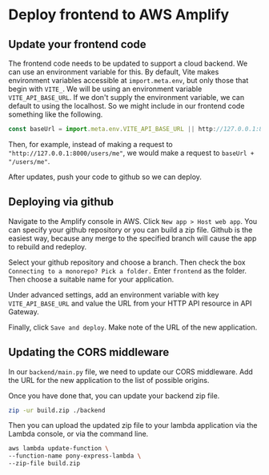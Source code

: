 # Deploy frontend to AWS Amplify

## Update your frontend code

The frontend code needs to be updated to support a cloud backend. We can use an
environment variable for this. By default, Vite makes environment variables accessible at
`import.meta.env`, but only those that begin with `VITE_`. We will be using an environment
variable `VITE_API_BASE_URL`. If we don't supply the environment variable, we can default
to using the localhost. So we might include in our frontend code something like the
following.

```javascript
const baseUrl = import.meta.env.VITE_API_BASE_URL || http://127.0.0.1:8000;
```

Then, for example, instead of making a request to `"http://127.0.0.1:8000/users/me"`, we
would make a request to `baseUrl + "/users/me"`.

After updates, push your code to github so we can deploy.

## Deploying via github

Navigate to the Amplify console in AWS. Click `New app > Host web app`. You can specify
your github repository or you can build a zip file. Github is the easiest way, because any
merge to the specified branch will cause the app to rebuild and redeploy.

Select your github repository and choose a branch. Then check the box `Connecting to a
monorepo? Pick a folder.` Enter `frontend` as the folder. Then choose a suitable name for
your application.

Under advanced settings, add an environment variable with key `VITE_API_BASE_URL` and
value the URL from your HTTP API resource in API Gateway.

Finally, click `Save and deploy`. Make note of the URL of the new application.

## Updating the CORS middleware

In our `backend/main.py` file, we need to update our CORS middleware. Add the URL for the
new application to the list of possible origins.

Once you have done that, you can update your backend zip file.

```bash
zip -ur build.zip ./backend
```

Then you can upload the updated zip file to your lambda application via the Lambda
console, or via the command line.

```bash
aws lambda update-function \
--function-name pony-express-lambda \
--zip-file build.zip
```

